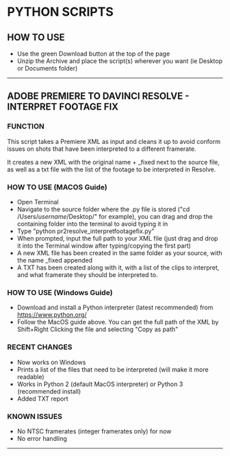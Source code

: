 # PYTHON SCRIPTS

## HOW TO USE
- Use the green Download button at the top of the page
- Unzip the Archive and place the script(s) wherever you want (ie Desktop or Documents folder)

---

## ADOBE PREMIERE TO DAVINCI RESOLVE - INTERPRET FOOTAGE FIX
### FUNCTION
This script takes a Premiere XML as input and cleans it up to avoid conform issues on shots that have been interpreted to a different framerate.

It creates a new XML with the original name + _fixed next to the source file, as well as a txt file with the list of the footage to be interpreted in Resolve.

### HOW TO USE (MACOS Guide)
- Open Terminal
- Navigate to the source folder where the .py file is stored ("cd /Users/*username*/Desktop/" for example), you can drag and drop the containing folder into the terminal to avoid typing it in
- Type "python pr2resolve_interpretfootagefix.py"
- When prompted, input the full path to your XML file (just drag and drop it into the Terminal window after typing/copying the first part)
- A new XML file has been created in the same folder as your source, with the name _fixed appended
- A TXT has been created along with it, with a list of the clips to interpret, and what framerate they should be interpreted to.

### HOW TO USE (Windows Guide)
- Download and install a Python interpreter (latest recommended) from https://www.python.org/
- Follow the MacOS guide above. You can get the full path of the XML by Shift+Right Clicking the file and selecting "Copy as path"

### RECENT CHANGES
- Now works on Windows
- Prints a list of the files that need to be interpreted (will make it more readable)
- Works in Python 2 (default MacOS interpreter) or Python 3 (recommended install)
- Added TXT report

### KNOWN ISSUES
- No NTSC framerates (integer framerates only) for now
- No error handling

---